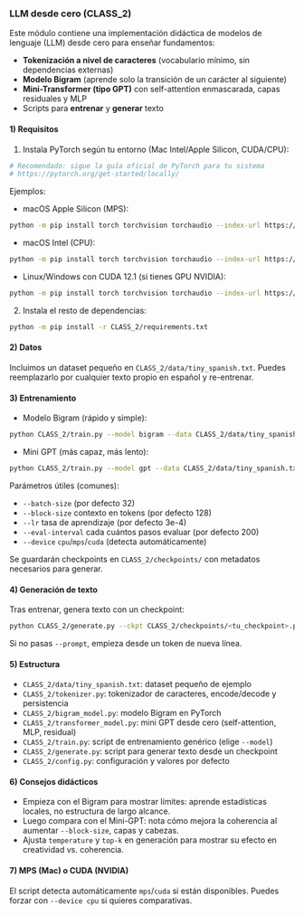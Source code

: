 ### LLM desde cero (CLASS_2)

Este módulo contiene una implementación didáctica de modelos de lenguaje (LLM) desde cero para enseñar fundamentos:

- **Tokenización a nivel de caracteres** (vocabulario mínimo, sin dependencias externas)
- **Modelo Bigram** (aprende solo la transición de un carácter al siguiente)
- **Mini-Transformer (tipo GPT)** con self-attention enmascarada, capas residuales y MLP
- Scripts para **entrenar** y **generar** texto

#### 1) Requisitos

1) Instala PyTorch según tu entorno (Mac Intel/Apple Silicon, CUDA/CPU):

```bash
# Recomendado: sigue la guía oficial de PyTorch para tu sistema
# https://pytorch.org/get-started/locally/
```

Ejemplos:

- macOS Apple Silicon (MPS):

```bash
python -m pip install torch torchvision torchaudio --index-url https://download.pytorch.org/whl/cpu
```

- macOS Intel (CPU):

```bash
python -m pip install torch torchvision torchaudio --index-url https://download.pytorch.org/whl/cpu
```

- Linux/Windows con CUDA 12.1 (si tienes GPU NVIDIA):

```bash
python -m pip install torch torchvision torchaudio --index-url https://download.pytorch.org/whl/cu121
```

2) Instala el resto de dependencias:

```bash
python -m pip install -r CLASS_2/requirements.txt
```

#### 2) Datos

Incluimos un dataset pequeño en `CLASS_2/data/tiny_spanish.txt`. Puedes reemplazarlo por cualquier texto propio en español y re-entrenar.

#### 3) Entrenamiento

- Modelo Bigram (rápido y simple):

```bash
python CLASS_2/train.py --model bigram --data CLASS_2/data/tiny_spanish.txt --max-steps 2000
```

- Mini GPT (más capaz, más lento):

```bash
python CLASS_2/train.py --model gpt --data CLASS_2/data/tiny_spanish.txt --max-steps 2000 --n-embd 128 --n-head 4 --n-layer 2
```

Parámetros útiles (comunes):

- `--batch-size` (por defecto 32)
- `--block-size` contexto en tokens (por defecto 128)
- `--lr` tasa de aprendizaje (por defecto 3e-4)
- `--eval-interval` cada cuántos pasos evaluar (por defecto 200)
- `--device` `cpu`/`mps`/`cuda` (detecta automáticamente)

Se guardarán checkpoints en `CLASS_2/checkpoints/` con metadatos necesarios para generar.

#### 4) Generación de texto

Tras entrenar, genera texto con un checkpoint:

```bash
python CLASS_2/generate.py --ckpt CLASS_2/checkpoints/<tu_checkpoint>.pt --prompt "Hola" --max-new-tokens 300 --temperature 0.8 --top-k 50
```

Si no pasas `--prompt`, empieza desde un token de nueva línea.

#### 5) Estructura

- `CLASS_2/data/tiny_spanish.txt`: dataset pequeño de ejemplo
- `CLASS_2/tokenizer.py`: tokenizador de caracteres, encode/decode y persistencia
- `CLASS_2/bigram_model.py`: modelo Bigram en PyTorch
- `CLASS_2/transformer_model.py`: mini GPT desde cero (self-attention, MLP, residual)
- `CLASS_2/train.py`: script de entrenamiento genérico (elige `--model`)
- `CLASS_2/generate.py`: script para generar texto desde un checkpoint
- `CLASS_2/config.py`: configuración y valores por defecto

#### 6) Consejos didácticos

- Empieza con el Bigram para mostrar límites: aprende estadísticas locales, no estructura de largo alcance.
- Luego compara con el Mini-GPT: nota cómo mejora la coherencia al aumentar `--block-size`, capas y cabezas.
- Ajusta `temperature` y `top-k` en generación para mostrar su efecto en creatividad vs. coherencia.

#### 7) MPS (Mac) o CUDA (NVIDIA)

El script detecta automáticamente `mps`/`cuda` si están disponibles. Puedes forzar con `--device cpu` si quieres comparativas.


